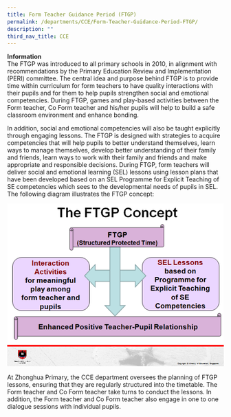 ```yaml
---
title: Form Teacher Guidance Period (FTGP)
permalink: /departments/CCE/Form-Teacher-Guidance-Period-FTGP/
description: ""
third_nav_title: CCE
---
```

**Information**
<br>The FTGP was introduced to all primary schools in 2010, in alignment with recommendations by the Primary Education Review and Implementation (PERI) committee. The central idea and purpose behind FTGP is to provide time within curriculum for form teachers to have quality interactions with their pupils and for them to help pupils strengthen social and emotional competencies. During FTGP, games and play-based activities between the Form teacher, Co Form teacher and his/her pupils will help to build a safe classroom environment and enhance bonding.

In addition, social and emotional competencies will also be taught explicitly through engaging lessons. The FTGP is designed with strategies to acquire competencies that will help pupils to better understand themselves, learn ways to manage themselves, develop better understanding of their family and friends, learn ways to work with their family and friends and make appropriate and responsible decisions. During FTGP, form teachers will deliver social and emotional learning (SEL) lessons using lesson plans that have been developed based on an SEL Programme for Explicit Teaching of SE competencies which sees to the developmental needs of pupils in SEL. The following diagram illustrates the FTGP concept:

![](/images/FGTP.png)


At Zhonghua Primary, the CCE department oversees the planning of FTGP lessons, ensuring that they are regularly structured into the timetable. The Form teacher and Co Form teacher take turns to conduct the lessons. In addition, the Form teacher and Co Form teacher also engage in one to one dialogue sessions with individual pupils.